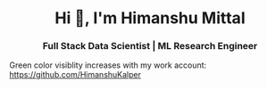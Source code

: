 <h1 align="center">Hi 👋, I'm Himanshu Mittal</h1>
<h3 align="center">Full Stack Data Scientist | ML Research Engineer</h3>

Green color visiblity increases with my work account: https://github.com/HimanshuKalper

